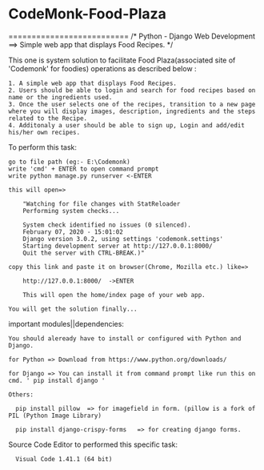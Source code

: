 # CodeMonk-Food-Plaza
==========================
/* Python - Django Web Development ==> Simple web app that displays Food Recipes. */

This one is system solution to facilitate Food Plaza(associated site of 'Codemonk' for foodies) operations as described below :


    1. A simple web app that displays Food Recipes.
    2. Users should be able to login and search for food recipes based on name or the ingredients used.
    3. Once the user selects one of the recipes, transition to a new page where you will display images, description, ingredients and the steps related to the Recipe.
    4. Additonaly a user should be able to sign up, Login and add/edit his/her own recipes.
    
    
To perform this task:

    go to file path (eg:- E:\Codemonk)
    write 'cmd' + ENTER to open command prompt
    write python manage.py runserver <-ENTER
  
    this will open=>
  
        "Watching for file changes with StatReloader
        Performing system checks...

        System check identified no issues (0 silenced).
        February 07, 2020 - 15:01:02
        Django version 3.0.2, using settings 'codemonk.settings'
        Starting development server at http://127.0.0.1:8000/
        Quit the server with CTRL-BREAK.)"
        
    copy this link and paste it on browser(Chrome, Mozilla etc.) like=>
  
        http://127.0.0.1:8000/  ->ENTER
        
        This will open the home/index page of your web app.
        
    You will get the solution finally...
    
    
important modules||dependencies:

    You should aleready have to install or configured with Python and Django.
    
    for Python => Download from https://www.python.org/downloads/
    
    for Django => You can install it from command prompt like run this on cmd. ' pip install django '
    
    Others:
      
      pip install pillow  => for imagefield in form. (pillow is a fork of PIL (Python Image Library)
      
      pip install django-crispy-forms   => for creating django forms.
      
      
Source Code Editor to performed this specific task:

      Visual Code 1.41.1 (64 bit)
      
